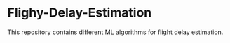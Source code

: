 # Flighy-Delay-Estimation
This repository contains different ML algorithms for flight delay estimation. 

